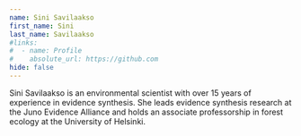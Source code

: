 ```yaml
---
name: Sini Savilaakso
first_name: Sini
last_name: Savilaakso
#links:
#  - name: Profile
#    absolute_url: https://github.com
hide: false
---
```


Sini Savilaakso is an environmental scientist with over 15 years of experience in evidence synthesis. She leads evidence synthesis research at the Juno Evidence Alliance and holds  an associate professorship in forest ecology at the University of Helsinki.